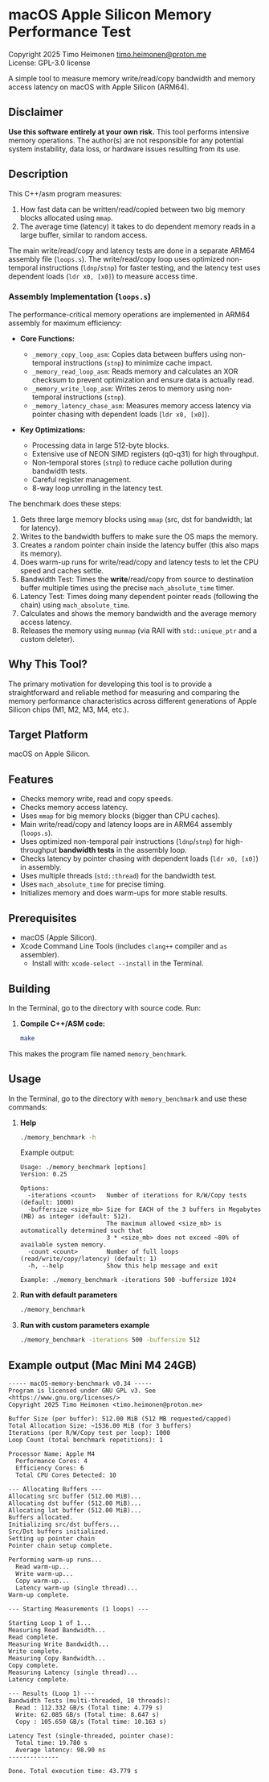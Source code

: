 # macOS Apple Silicon Memory Performance Test

Copyright 2025 Timo Heimonen <timo.heimonen@proton.me>  
License: GPL-3.0 license  
  
A simple tool to measure memory write/read/copy bandwidth and memory access latency on macOS with Apple Silicon (ARM64).  

## Disclaimer

**Use this software entirely at your own risk.** This tool performs intensive memory operations. The author(s) are not responsible for any potential system instability, data loss, or hardware issues resulting from its use.  
  
## Description

This C++/asm program measures:
1. How fast data can be written/read/copied between two big memory blocks allocated using `mmap`.
2. The average time (latency) it takes to do dependent memory reads in a large buffer, similar to random access.

The main write/read/copy and latency tests are done in a separate ARM64 assembly file (`loops.s`). The write/read/copy loop uses optimized non-temporal instructions (`ldnp`/`stnp`) for faster testing, and the latency test uses dependent loads (`ldr x0, [x0]`) to measure access time.

### Assembly Implementation (`loops.s`)

The performance-critical memory operations are implemented in ARM64 assembly for maximum efficiency:

* **Core Functions:**
    * `_memory_copy_loop_asm`: Copies data between buffers using non-temporal instructions (`stnp`) to minimize cache impact.
    * `_memory_read_loop_asm`: Reads memory and calculates an XOR checksum to prevent optimization and ensure data is actually read.
    * `_memory_write_loop_asm`: Writes zeros to memory using non-temporal instructions (`stnp`).
    * `_memory_latency_chase_asm`: Measures memory access latency via pointer chasing with dependent loads (`ldr x0, [x0]`).  

* **Key Optimizations:**
    * Processing data in large 512-byte blocks.
    * Extensive use of NEON SIMD registers (q0-q31) for high throughput.
    * Non-temporal stores (`stnp`) to reduce cache pollution during bandwidth tests.
    * Careful register management.
    * 8-way loop unrolling in the latency test.  

The benchmark does these steps:

1.  Gets three large memory blocks using `mmap` (src, dst for bandwidth; lat for latency).
2.  Writes to the bandwidth buffers to make sure the OS maps the memory.
3.  Creates a random pointer chain inside the latency buffer (this also maps its memory).
4.  Does warm-up runs for write/read/copy and latency tests to let the CPU speed and caches settle.
5.  Bandwidth Test: Times the **write**/read/copy from source to destination buffer multiple times using the precise `mach_absolute_time` timer.
6.  Latency Test: Times doing many dependent pointer reads (following the chain) using `mach_absolute_time`.
7.  Calculates and shows the memory bandwidth and the average memory access latency.
8.  Releases the memory using `munmap` (via RAII with `std::unique_ptr` and a custom deleter).

## Why This Tool?

The primary motivation for developing this tool is to provide a straightforward and reliable method for measuring and comparing the memory performance characteristics across different generations of Apple Silicon chips (M1, M2, M3, M4, etc.).

## Target Platform

macOS on Apple Silicon.

## Features

* Checks memory write, read and copy speeds.
* Checks memory access latency.
* Uses `mmap` for big memory blocks (bigger than CPU caches).
* Main write/read/copy and latency loops are in ARM64 assembly (`loops.s`).
* Uses optimized non-temporal pair instructions (`ldnp`/`stnp`) for high-throughput **bandwidth tests** in the assembly loop.
* Checks latency by pointer chasing with dependent loads (`ldr x0, [x0]`) in assembly.
* Uses multiple threads (`std::thread`) for the bandwidth test.
* Uses `mach_absolute_time` for precise timing.
* Initializes memory and does warm-ups for more stable results.

## Prerequisites

* macOS (Apple Silicon).
* Xcode Command Line Tools (includes `clang++` compiler and `as` assembler).
    * Install with: `xcode-select --install` in the Terminal.

## Building

In the Terminal, go to the directory with source code. Run:

1.  **Compile C++/ASM code:**
    ```bash
    make
    ```
This makes the program file named `memory_benchmark`.

## Usage

In the Terminal, go to the directory with `memory_benchmark` and use these commands:

1. **Help**
    ```bash
    ./memory_benchmark -h
    ```
    Example output:
    ```text
    Usage: ./memory_benchmark [options]
    Version: 0.25

    Options:
      -iterations <count>   Number of iterations for R/W/Copy tests (default: 1000)
      -buffersize <size_mb> Size for EACH of the 3 buffers in Megabytes (MB) as integer (default: 512).
                            The maximum allowed <size_mb> is automatically determined such that
                            3 * <size_mb> does not exceed ~80% of available system memory.
      -count <count>        Number of full loops (read/write/copy/latency) (default: 1)
      -h, --help            Show this help message and exit

    Example: ./memory_benchmark -iterations 500 -buffersize 1024
    ```
2. **Run with default parameters**
    ```bash
    ./memory_benchmark
    ```
3. **Run with custom parameters example**
    ```bash
    ./memory_benchmark -iterations 500 -buffersize 512
    ```

## Example output (Mac Mini M4 24GB)
```text
----- macOS-memory-benchmark v0.34 -----
Program is licensed under GNU GPL v3. See <https://www.gnu.org/licenses/>
Copyright 2025 Timo Heimonen <timo.heimonen@proton.me>

Buffer Size (per buffer): 512.00 MiB (512 MB requested/capped)
Total Allocation Size: ~1536.00 MiB (for 3 buffers)
Iterations (per R/W/Copy test per loop): 1000
Loop Count (total benchmark repetitions): 1

Processor Name: Apple M4
  Performance Cores: 4
  Efficiency Cores: 6
  Total CPU Cores Detected: 10

--- Allocating Buffers ---
Allocating src buffer (512.00 MiB)...
Allocating dst buffer (512.00 MiB)...
Allocating lat buffer (512.00 MiB)...
Buffers allocated.
Initializing src/dst buffers...
Src/Dst buffers initialized.
Setting up pointer chain
Pointer chain setup complete.

Performing warm-up runs...
  Read warm-up...
  Write warm-up...
  Copy warm-up...
  Latency warm-up (single thread)...
Warm-up complete.

--- Starting Measurements (1 loops) ---

Starting Loop 1 of 1...
Measuring Read Bandwidth...
Read complete.
Measuring Write Bandwidth...
Write complete.
Measuring Copy Bandwidth...
Copy complete.
Measuring Latency (single thread)...
Latency complete.

--- Results (Loop 1) ---
Bandwidth Tests (multi-threaded, 10 threads):
  Read : 112.332 GB/s (Total time: 4.779 s)
  Write: 62.085 GB/s (Total time: 8.647 s)
  Copy : 105.650 GB/s (Total time: 10.163 s)

Latency Test (single-threaded, pointer chase):
  Total time: 19.780 s
  Average latency: 98.90 ns
--------------

Done. Total execution time: 43.779 s